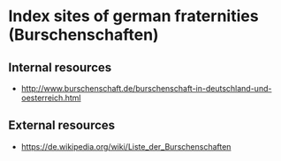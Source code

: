 # Index sites of german fraternities (Burschenschaften)
## Internal resources
* http://www.burschenschaft.de/burschenschaft-in-deutschland-und-oesterreich.html
## External resources
* https://de.wikipedia.org/wiki/Liste_der_Burschenschaften
